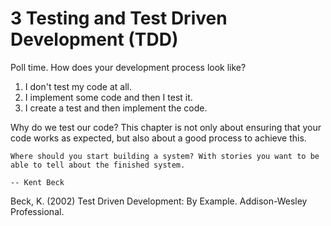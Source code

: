 # 3 Testing and Test Driven Development (TDD)

Poll time. How does your development process look like? 
1. I don't test my code at all.
2. I implement some code and then I test it.
3. I create a test and then implement the code.

Why do we test our code? This chapter is not only about ensuring that your code works as expected, but also about a good process to achieve this.

```{epigraph}
Where should you start building a system? With stories you want to be able to tell about the finished system.

-- Kent Beck
```

Beck, K. (2002) Test Driven Development: By Example. Addison-Wesley Professional.

```{tableofcontents}
```
